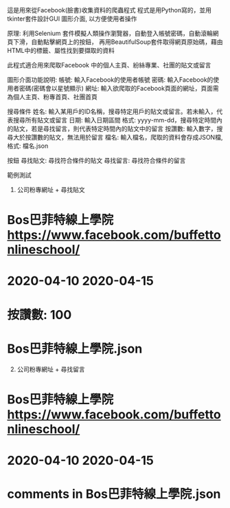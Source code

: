 這是用來從Facebook(臉書)收集資料的爬蟲程式
程式是用Python寫的，並用 tkinter套件設計GUI 圖形介面, 以方便使用者操作

原理: 利用Selenium 套件模擬人類操作瀏覽器，自動登入帳號密碼，自動滾輪網頁下滑，自動點擊網頁上的按鈕，
再用BeautifulSoup套件取得網頁原始碼，藉由HTML中的標籤、屬性找到要擷取的資料

此程式適合用來爬取Facebook 中的個人主頁、紛絲專業、社團的貼文或留言

圖形介面功能說明:
帳號: 輸入Facebook的使用者帳號
密碼: 輸入Facebook的使用者密碼(密碼會以星號顯示)
網址: 輸入欲爬取的Facebook頁面的網址，頁面需為個人主頁、粉專首頁、社團首頁

搜尋條件
姓名: 輸入某用戶的ID名稱，搜尋特定用戶的貼文或留言。若未輸入，代表搜尋所有貼文或留言
日期: 輸入日期區間 格式: yyyy-mm-dd，搜尋特定時間內的貼文，若是尋找留言，則代表特定時間內的貼文中的留言
按讚數: 輸入數字，搜尋大於按讚數的貼文，無法用於留言
檔名: 輸入檔名，爬取的資料會存成JSON檔, 格式: 檔名.json

按鈕
尋找貼文: 尋找符合條件的貼文
尋找留言: 尋找符合條件的留言

範例測試
1. 公司粉專網址 + 尋找貼文

# Bos巴菲特線上學院 https://www.facebook.com/buffettonlineschool/
# 2020-04-10 2020-04-15
# 按讚數: 100
# Bos巴菲特線上學院.json

2. 公司粉專網址 + 尋找留言

# Bos巴菲特線上學院 https://www.facebook.com/buffettonlineschool/
# 2020-04-10 2020-04-15
# comments in Bos巴菲特線上學院.json
